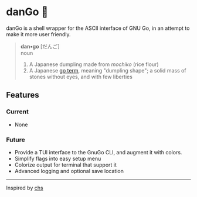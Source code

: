 # danGo 🍡
danGo is a shell wrapper for the ASCII interface of GNU Go, in an attempt to make it more user friendly.

> **dan•go** [だんご]  
> noun
> 1. A Japanese dumpling made from *mochiko* (rice flour) 
> 2. A Japanese [go term](https://senseis.xmp.net/?Dango), meaning "dumpling shape";  a solid mass of stones without eyes, and with few liberties

## Features
### Current
- None
### Future
- Provide a TUI interface to the GnuGo CLI, and augment it with colors.
- Simplify flags into easy setup menu 
- Colorize output for terminal that support it
- Advanced logging and optional save location

***

Inspired by [chs](https://github.com/nickzuber/chs)
